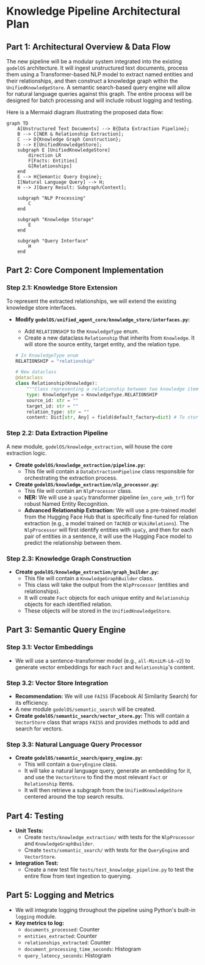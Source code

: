 # Knowledge Pipeline Architectural Plan

## Part 1: Architectural Overview & Data Flow

The new pipeline will be a modular system integrated into the existing `godelOS` architecture. It will ingest unstructured text documents, process them using a Transformer-based NLP model to extract named entities and their relationships, and then construct a knowledge graph within the `UnifiedKnowledgeStore`. A semantic search-based query engine will allow for natural language queries against this graph. The entire process will be designed for batch processing and will include robust logging and testing.

Here is a Mermaid diagram illustrating the proposed data flow:

```mermaid
graph TD
    A[Unstructured Text Documents] --> B{Data Extraction Pipeline};
    B --> C[NER & Relationship Extraction];
    C --> D{Knowledge Graph Construction};
    D --> E[UnifiedKnowledgeStore];
    subgraph E [UnifiedKnowledgeStore]
        direction LR
        F[Facts: Entities]
        G[Relationships]
    end
    E --> H{Semantic Query Engine};
    I[Natural Language Query] --> H;
    H --> J[Query Result: Subgraph/Context];

    subgraph "NLP Processing"
        C
    end

    subgraph "Knowledge Storage"
        E
    end

    subgraph "Query Interface"
        H
    end
```

## Part 2: Core Component Implementation

### Step 2.1: Knowledge Store Extension

To represent the extracted relationships, we will extend the existing knowledge store interfaces.

*   **Modify `godelOS/unified_agent_core/knowledge_store/interfaces.py`:**
    *   Add `RELATIONSHIP` to the `KnowledgeType` enum.
    *   Create a new dataclass `Relationship` that inherits from `Knowledge`. It will store the source entity, target entity, and the relation type.

    ```python
    # In KnowledgeType enum
    RELATIONSHIP = "relationship"

    # New dataclass
    @dataclass
    class Relationship(Knowledge):
        """Class representing a relationship between two knowledge items."""
        type: KnowledgeType = KnowledgeType.RELATIONSHIP
        source_id: str = ""
        target_id: str = ""
        relation_type: str = ""
        content: Dict[str, Any] = field(default_factory=dict) # To store the original sentence/context
    ```

### Step 2.2: Data Extraction Pipeline

A new module, `godelOS/knowledge_extraction`, will house the core extraction logic.

*   **Create `godelOS/knowledge_extraction/pipeline.py`:**
    *   This file will contain a `DataExtractionPipeline` class responsible for orchestrating the extraction process.
*   **Create `godelOS/knowledge_extraction/nlp_processor.py`:**
    *   This file will contain an `NlpProcessor` class.
    *   **NER:** We will use a `spaCy` transformer pipeline (`en_core_web_trf`) for robust Named Entity Recognition.
    *   **Advanced Relationship Extraction:** We will use a pre-trained model from the Hugging Face Hub that is specifically fine-tuned for relation extraction (e.g., a model trained on `TACRED` or `WikiRelations`). The `NlpProcessor` will first identify entities with `spaCy`, and then for each pair of entities in a sentence, it will use the Hugging Face model to predict the relationship between them.

### Step 2.3: Knowledge Graph Construction

*   **Create `godelOS/knowledge_extraction/graph_builder.py`:**
    *   This file will contain a `KnowledgeGraphBuilder` class.
    *   This class will take the output from the `NlpProcessor` (entities and relationships).
    *   It will create `Fact` objects for each unique entity and `Relationship` objects for each identified relation.
    *   These objects will be stored in the `UnifiedKnowledgeStore`.

## Part 3: Semantic Query Engine

### Step 3.1: Vector Embeddings

*   We will use a sentence-transformer model (e.g., `all-MiniLM-L6-v2`) to generate vector embeddings for each `Fact` and `Relationship`'s content.

### Step 3.2: Vector Store Integration

*   **Recommendation:** We will use `FAISS` (Facebook AI Similarity Search) for its efficiency.
*   A new module `godelOS/semantic_search` will be created.
*   **Create `godelOS/semantic_search/vector_store.py`:** This will contain a `VectorStore` class that wraps `FAISS` and provides methods to add and search for vectors.

### Step 3.3: Natural Language Query Processor

*   **Create `godelOS/semantic_search/query_engine.py`:**
    *   This will contain a `QueryEngine` class.
    *   It will take a natural language query, generate an embedding for it, and use the `VectorStore` to find the most relevant `Fact` or `Relationship` items.
    *   It will then retrieve a subgraph from the `UnifiedKnowledgeStore` centered around the top search results.

## Part 4: Testing

*   **Unit Tests:**
    *   Create `tests/knowledge_extraction/` with tests for the `NlpProcessor` and `KnowledgeGraphBuilder`.
    *   Create `tests/semantic_search/` with tests for the `QueryEngine` and `VectorStore`.
*   **Integration Test:**
    *   Create a new test file `tests/test_knowledge_pipeline.py` to test the entire flow from text ingestion to querying.

## Part 5: Logging and Metrics

*   We will integrate logging throughout the pipeline using Python's built-in `logging` module.
*   **Key metrics to log:**
    *   `documents_processed`: Counter
    *   `entities_extracted`: Counter
    *   `relationships_extracted`: Counter
    *   `document_processing_time_seconds`: Histogram
    *   `query_latency_seconds`: Histogram